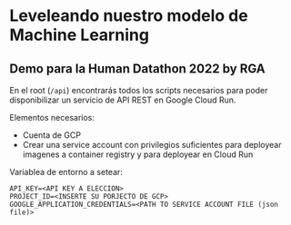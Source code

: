 # Leveleando nuestro modelo de Machine Learning
## Demo para la Human Datathon 2022 by RGA

En el root (`/api`) encontrarás todos los scripts necesarios para poder disponibilizar un servicio de API REST en 
Google Cloud Run.

Elementos necesarios:
- Cuenta de GCP
- Crear una service account con privilegios suficientes para deployear imagenes a container registry y para deployear 
en Cloud Run
  
Variablea de entorno a setear:
```shell
API_KEY=<API KEY A ELECCION>
PROJECT_ID=<INSERTE SU PORJECTO DE GCP>
GOOGLE_APPLICATION_CREDENTIALS=<PATH TO SERVICE ACCOUNT FILE (json file)>
```
